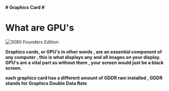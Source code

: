 **# Graphics Card #**

# What are GPU's 

![3080 Founders Edition](Founders.jpg)

**Graphics cards, or GPU's in other words , are an essential component of  any computer , this is what displays any and all images on your display. GPU's are a vital part as without them , your screen would just be a black screen.**

**each graphics card has a different amount of GDDR ram installed , GDDR stands for Graphics Double Data Rate**